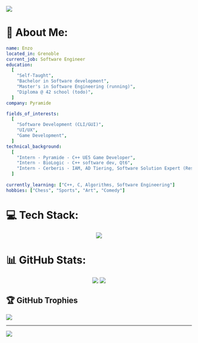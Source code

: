 ![](https://mir-s3-cdn-cf.behance.net/project_modules/max_1200/641c2b170466977.645e34a7760bf.gif)

# 💫 About Me:
```yaml
name: Enzo
located_in: Grenoble
current_job: Software Engineer
education:
  [
    "Self-Taught",
    "Bachelor in Software development",
    "Master's in Software Engineering (running)",
    "Diploma @ 42 school (todo)",
  ]
company: Pyramide

fields_of_interests:
  [
    "Software Development (CLI/GUI)",
    "UI/UX",
    "Game Development",
  ]
technical_background:
  [
    "Intern - Pyramide - C++ UE5 Game Developer",
    "Intern - BioLogic - C++ software dev, Qt6",
    "Intern - Cerberis - IAM, AD Tiering, Software Solution Expert (Resource Central)",
  ]
  
currently_learning: ["C++, C, Algorithms, Software Engineering"]
hobbies: ["Chess", "Sports", "Art", "Comedy"]
```


# 💻 Tech Stack:
<p align="center">
  <a href="https://skillicons.dev">
    <img src="https://skillicons.dev/icons?i=arch,bash,c,cpp,cmake,git,github,githubactions,gitlab,linux,md,mysql,nextjs,obsidian,qt,ubuntu,unreal,neovim" />
  </a>
</p>

# 📊 GitHub Stats:
<p align="center">
  <img src="https://github-readme-stats.vercel.app/api?username=Darleanow&theme=nord&show_icons=true&hide_border=false&count_private=true"/>
  <img src="https://github-readme-stats.vercel.app/api/top-langs/?username=Darleanow&theme=nord&show_icons=true&hide_border=false&layout=compact"/>
  
</p>

## 🏆 GitHub Trophies
![](https://github-profile-trophy.vercel.app/?username=Darleanow&theme=nord&no-frame=false&no-bg=false&margin-w=4)

---
[![](https://visitcount.itsvg.in/api?id=Darleanow&icon=2&color=9)](https://visitcount.itsvg.in)

